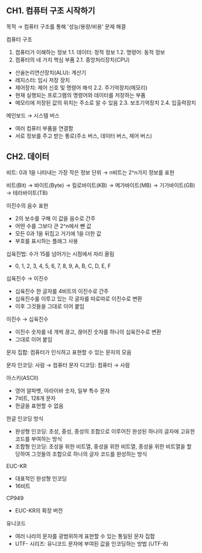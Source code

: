 ## CH1. 컴퓨터 구조 시작하기

목적 → 컴퓨터 구조를 통해 '성능/용량/비용' 문제 해결

컴퓨터 구조
1. 컴퓨터가 이해하는 정보
1.1. 데이터: 정적 정보
1.2. 명령어: 동적 정보
2. 컴퓨터의 네 가지 핵심 부품
2.1. 중앙처리장치(CPU)
- 산술논리연산장치(ALU): 계산기
- 레지스터: 임시 저장 장치
- 제어장치: 제어 신호 및 명령어 해석
2.2. 주기억장치(메모리)
- 현재 실행되는 프로그램의 명령어와 데이터를 저장하는 부품
- 메모리에 저장된 값의 위치는 주소로 알 수 있음
2.3. 보조기억장치
2.4. 입출력장치

메인보드 → 시스템 버스
- 여러 컴퓨터 부품을 연결함
- 서로 정보를 주고 받는 통로(주소 버스, 데이터 버스, 제어 버스)

## CH2. 데이터

비트: 0과 1을 나타내는 가장 작은 정보 단위
→ n비트는 2^n가지 정보를 표현

비트(Bit) → 바이트(Byte) → 킬로바이트(KB) → 메가바이트(MB) → 기가바이트(GB) → 테라바이트(TB)

이진수의 음수 표현
- 2의 보수를 구해 이 값을 음수로 간주
- 어떤 수를 그보다 큰 2^n에서 뺀 값
- 모든 0과 1을 뒤집고 거기에 1을 더한 값
- 부호를 표시하는 플래그 사용

십육진법: 수가 15를 넘어가는 시점에서 자리 올림
- 0, 1, 2, 3, 4, 5, 6, 7, 8, 9, A, B, C, D, E, F

십육진수 → 이진수
- 십육진수 한 글자를 4비트의 이진수로 간주
- 십육진수를 이루고 있는 각 글자를 따로따로 이진수로 변환
- 이후 그것들을 그대로 이어 붙임

이진수 → 십육진수
- 이진수 숫자를 네 개씩 끊고, 끊어진 숫자를 하나의 십육진수로 변환
- 그대로 이어 붙임

문자 집합: 컴퓨터가 인식하고 표현할 수 있는 문자의 모음

문자 인코딩: 사람 → 컴퓨터
문자 디코딩: 컴퓨터 → 사람

아스키(ASCII)
- 영어 알파벳, 아라이바 숫자, 일부 특수 문자
- 7비트, 128개 문자
- 한글을 표현할 수 없음

한글 인코딩 방식
- 완성형 인코딩: 초성, 중성, 종성의 조합으로 이루어진 완성된 하나의 글자에 고유한 코드를 부여하는 방식
- 조합형 인코딩: 초성을 위한 비트열, 중성을 위한 비트열, 종성을 위한 비트열을 할당하여 그것들의 조합으로 하나의 글자 코드를 완성하는 방식

EUC-KR
- 대표적인 완성형 인코딩
- 16비트

CP949
- EUC-KR의 확장 버전

유니코드
- 여러 나라의 문자를 광범위하게 표현할 수 있는 통일된 문자 집합
- UTF- 시리즈: 유니코드 문자에 부여된 값을 인코딩하는 방법 (UTF-8)